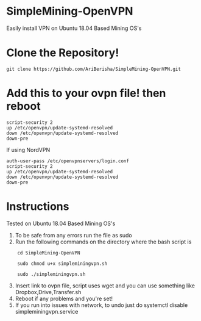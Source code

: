 # SimpleMining-OpenVPN
Easily install VPN on Ubuntu 18.04 Based Mining OS's

# Clone the Repository!
```
git clone https://github.com/AriBerisha/SimpleMining-OpenVPN.git
```

# Add this to your ovpn file! then reboot
```
script-security 2
up /etc/openvpn/update-systemd-resolved
down /etc/openvpn/update-systemd-resolved
down-pre
```
If using NordVPN
```
auth-user-pass /etc/openvpnservers/login.conf
script-security 2
up /etc/openvpn/update-systemd-resolved
down /etc/openvpn/update-systemd-resolved
down-pre
```

# Instructions
Tested on Ubuntu 18.04 Based Mining OS's

1. To be safe from any errors run the file as sudo
2. Run the following commands on the directory where the bash script is
```
    cd SimpleMining-OpenVPN
```

```
    sudo chmod u+x simpleminingvpn.sh
```

```
    sudo ./simpleminingvpn.sh
```



3. Insert link to ovpn file, script uses wget and you can use something like Dropbox,Drive,Transfer.sh
4. Reboot if any problems and you're set!
5. If you run into issues with network, to undo just do systemctl disable simpleminingvpn.service
